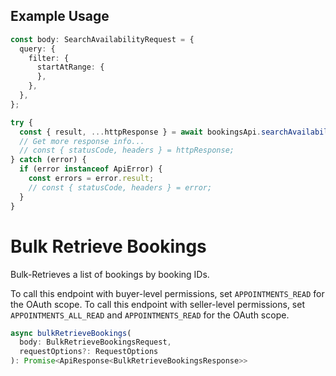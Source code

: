 ## Example Usage

```ts
const body: SearchAvailabilityRequest = {
  query: {
    filter: {
      startAtRange: {
      },
    },
  },
};

try {
  const { result, ...httpResponse } = await bookingsApi.searchAvailability(body);
  // Get more response info...
  // const { statusCode, headers } = httpResponse;
} catch (error) {
  if (error instanceof ApiError) {
    const errors = error.result;
    // const { statusCode, headers } = error;
  }
}
```

# Bulk Retrieve Bookings

Bulk-Retrieves a list of bookings by booking IDs.

To call this endpoint with buyer-level permissions, set `APPOINTMENTS_READ` for the OAuth scope.
To call this endpoint with seller-level permissions, set `APPOINTMENTS_ALL_READ` and `APPOINTMENTS_READ` for the OAuth scope.

```ts
async bulkRetrieveBookings(
  body: BulkRetrieveBookingsRequest,
  requestOptions?: RequestOptions
): Promise<ApiResponse<BulkRetrieveBookingsResponse>>
```
